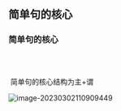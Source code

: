 ## 简单句的核心

### 	简单句的核心

```
```

​	

​	简单句的核心结构为主+谓

![image-20230302110909449](C:\Users\Szoke\Desktop\笔记\英语2\语法部分\简单句的核心.assets\image-20230302110909449.png)

